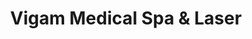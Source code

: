 ---
title: "Vigam Medical Spa & Laser"
url: /hillsboro/vigam-medical-spa-and-laser/
shop: beauty
---